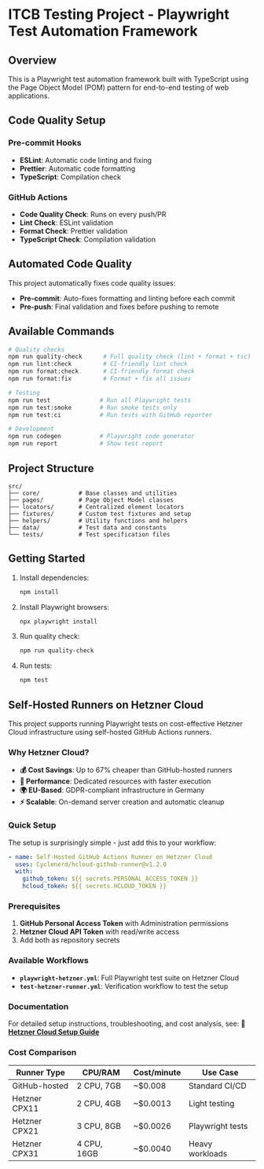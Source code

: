 # ITCB Testing Project - Playwright Test Automation Framework

## Overview

This is a Playwright test automation framework built with TypeScript using the Page Object Model (POM) pattern for end-to-end testing of web applications.

## Code Quality Setup

### Pre-commit Hooks

- **ESLint**: Automatic code linting and fixing
- **Prettier**: Automatic code formatting
- **TypeScript**: Compilation check

### GitHub Actions

- **Code Quality Check**: Runs on every push/PR
- **Lint Check**: ESLint validation
- **Format Check**: Prettier validation
- **TypeScript Check**: Compilation validation

## Automated Code Quality

This project automatically fixes code quality issues:

- **Pre-commit**: Auto-fixes formatting and linting before each commit
- **Pre-push**: Final validation and fixes before pushing to remote

## Available Commands

```bash
# Quality checks
npm run quality-check      # Full quality check (lint + format + tsc)
npm run lint:check         # CI-friendly lint check
npm run format:check       # CI-friendly format check
npm run format:fix         # Format + fix all issues

# Testing
npm run test              # Run all Playwright tests
npm run test:smoke        # Run smoke tests only
npm run test:ci           # Run tests with GitHub reporter

# Development
npm run codegen           # Playwright code generator
npm run report            # Show test report
```

## Project Structure

```
src/
├── core/           # Base classes and utilities
├── pages/          # Page Object Model classes
├── locators/       # Centralized element locators
├── fixtures/       # Custom test fixtures and setup
├── helpers/        # Utility functions and helpers
├── data/           # Test data and constants
└── tests/          # Test specification files
```

## Getting Started

1. Install dependencies:

   ```bash
   npm install
   ```

2. Install Playwright browsers:

   ```bash
   npx playwright install
   ```

3. Run quality check:

   ```bash
   npm run quality-check
   ```

4. Run tests:
   ```bash
   npm test
   ```

## Self-Hosted Runners on Hetzner Cloud

This project supports running Playwright tests on cost-effective Hetzner Cloud infrastructure using self-hosted GitHub Actions runners.

### Why Hetzner Cloud?

- **💰 Cost Savings**: Up to 67% cheaper than GitHub-hosted runners
- **🚀 Performance**: Dedicated resources with faster execution
- **🌍 EU-Based**: GDPR-compliant infrastructure in Germany
- **⚡ Scalable**: On-demand server creation and automatic cleanup

### Quick Setup

The setup is surprisingly simple - just add this to your workflow:

```yaml
- name: Self-Hosted GitHub Actions Runner on Hetzner Cloud
  uses: Cyclenerd/hcloud-github-runner@v1.2.0
  with:
    github_token: ${{ secrets.PERSONAL_ACCESS_TOKEN }}
    hcloud_token: ${{ secrets.HCLOUD_TOKEN }}
```

### Prerequisites

1. **GitHub Personal Access Token** with Administration permissions
2. **Hetzner Cloud API Token** with read/write access
3. Add both as repository secrets

### Available Workflows

- **`playwright-hetzner.yml`**: Full Playwright test suite on Hetzner Cloud
- **`test-hetzner-runner.yml`**: Verification workflow to test the setup

### Documentation

For detailed setup instructions, troubleshooting, and cost analysis, see:
📖 **[Hetzner Cloud Setup Guide](docs/hetzner-runners-setup.md)**

### Cost Comparison

| Runner Type   | CPU/RAM     | Cost/minute | Use Case         |
| ------------- | ----------- | ----------- | ---------------- |
| GitHub-hosted | 2 CPU, 7GB  | ~$0.008     | Standard CI/CD   |
| Hetzner CPX11 | 2 CPU, 4GB  | ~$0.0013    | Light testing    |
| Hetzner CPX21 | 3 CPU, 8GB  | ~$0.0026    | Playwright tests |
| Hetzner CPX31 | 4 CPU, 16GB | ~$0.0040    | Heavy workloads  |
